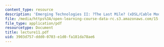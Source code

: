 ```yaml
---
content_type: resource
description: 'Emerging Technologies II: ?The Last Mile? (xDSL/Cable Modems)'
file: /media/https%3A/open-learning-course-data-rc.s3.amazonaws.com/15-565j-integrating-esystems-global-information-systems-spring-2002/3903d757ddd00703e1d0fa181da78ae6_lecture11.pdf
file_type: application/pdf
resourcetype: Document
title: lecture11.pdf
uid: 3903d757-ddd0-0703-e1d0-fa181da78ae6
---
```

